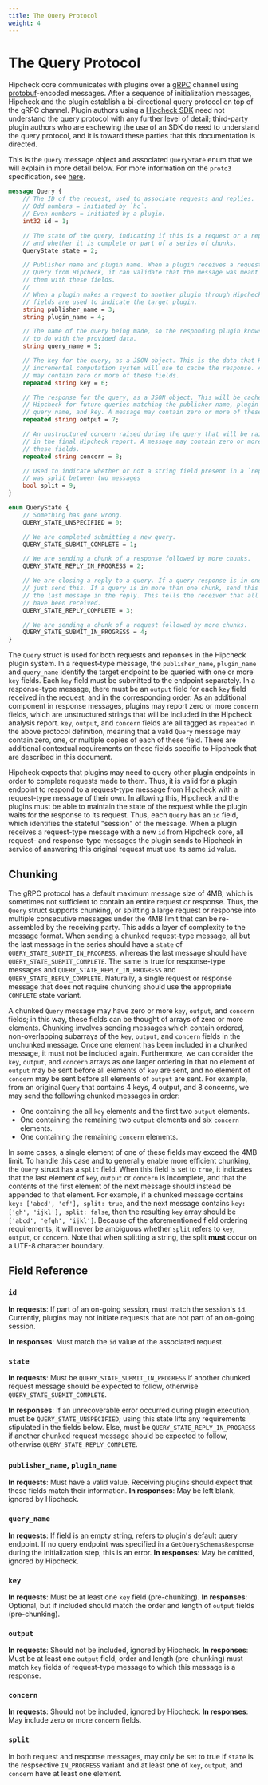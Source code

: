 ```yaml
---
title: The Query Protocol
weight: 4
---
```


# The Query Protocol

Hipcheck core communicates with plugins over a [gRPC][grpc] channel using
[protobuf][protobuf]-encoded messages. After a sequence of initialization
messages, Hipcheck and the plugin establish a bi-directional query protocol on
top of the gRPC channel.  Plugin authors using a [Hipcheck SDK][rust-sdk] need not
understand the query protocol with any further level of detail; third-party
plugin authors who are eschewing the use of an SDK do need to understand the
query protocol, and it is toward these parties that this documentation is
directed.

This is the `Query` message object and associated `QueryState` enum that we will
explain in more detail below. For more information on the `proto3`
specification, see [here][proto3].

```protobuf
message Query {
    // The ID of the request, used to associate requests and replies.
    // Odd numbers = initiated by `hc`.
    // Even numbers = initiated by a plugin.
	int32 id = 1;

    // The state of the query, indicating if this is a request or a reply,
    // and whether it is complete or part of a series of chunks.
    QueryState state = 2;

    // Publisher name and plugin name. When a plugin receives a request-type
    // Query from Hipcheck, it can validate that the message was meant for
    // them with these fields.
    //
    // When a plugin makes a request to another plugin through Hipcheck, these
    // fields are used to indicate the target plugin.
    string publisher_name = 3;
    string plugin_name = 4;

    // The name of the query being made, so the responding plugin knows what
    // to do with the provided data.
    string query_name = 5;

    // The key for the query, as a JSON object. This is the data that Hipcheck's
    // incremental computation system will use to cache the response. A message
	// may contain zero or more of these fields.
    repeated string key = 6;

    // The response for the query, as a JSON object. This will be cached by
    // Hipcheck for future queries matching the publisher name, plugin name,
    // query name, and key. A message may contain zero or more of these fields.
    repeated string output = 7;

    // An unstructured concern raised during the query that will be raised
    // in the final Hipcheck report. A message may contain zero or more of
	// these fields.
    repeated string concern = 8;

    // Used to indicate whether or not a string field present in a `repeated string` field
    // was split between two messages
    bool split = 9;
}

enum QueryState {
    // Something has gone wrong.
    QUERY_STATE_UNSPECIFIED = 0;

    // We are completed submitting a new query.
    QUERY_STATE_SUBMIT_COMPLETE = 1;

    // We are sending a chunk of a response followed by more chunks.
    QUERY_STATE_REPLY_IN_PROGRESS = 2;

    // We are closing a reply to a query. If a query response is in one chunk,
    // just send this. If a query is in more than one chunk, send this with
    // the last message in the reply. This tells the receiver that all chunks
    // have been received.
    QUERY_STATE_REPLY_COMPLETE = 3;

    // We are sending a chunk of a request followed by more chunks.
    QUERY_STATE_SUBMIT_IN_PROGRESS = 4;
}
```

The `Query` struct is used for both requests and reponses in the Hipcheck plugin
system. In a request-type message, the `publisher_name`, `plugin_name` and
`query_name` identify the target endpoint to be queried with one or more `key`
fields. Each `key` field must be submitted to the endpoint separately. In a
response-type message, there must be an `output` field for each `key` field
received in the request, and in the corresponding order. As an additional
component in response messages, plugins may report zero or more `concern`
fields, which are unstructured strings that will be included in the Hipcheck
analysis report. `key`, `output`, and `concern` fields are all tagged as
`repeated` in the above protocol definition, meaning that a valid `Query`
message may contain zero, one, or multiple copies of each of these field. There
are additional contextual requirements on these fields specific to Hipcheck that
are described in this document.

Hipcheck expects that plugins may need to query other plugin endpoints in order
to complete requests made to them. Thus, it is valid for a plugin endpoint to
respond to a request-type message from Hipcheck with a request-type message of
their own. In allowing this, Hipcheck and the plugins must be able to maintain
the state of the request while the plugin waits for the response to its request.
Thus, each `Query` has an `id` field, which identifies the stateful "session" of
the message. When a plugin receives a request-type message with a new `id` from
Hipcheck core, all request- and response-type messages the plugin sends to
Hipcheck in service of answering this original request must use its same `id`
value.

## Chunking

The gRPC protocol has a default maximum message size of 4MB, which is sometimes
not sufficient to contain an entire request or response. Thus, the `Query`
struct supports chunking, or splitting a large request or response into multiple
consecutive messages under the 4MB limit that can be re-assembled by the
receiving party. This adds a layer of complexity to the message format. When
sending a chunked request-type message, all but the last message in the series
should have a `state` of `QUERY_STATE_SUBMIT_IN_PROGRESS`, whereas the last
message should have `QUERY_STATE_SUBMIT_COMPLETE`. The same is true for
response-type messages and `QUERY_STATE_REPLY_IN_PROGRESS` and
`QUERY_STATE_REPLY_COMPLETE`. Naturally, a single request or response message
that does not require chunking should use the appropriate `COMPLETE` state
variant.

A chunked `Query` message may have zero or more `key`, `output`, and `concern`
fields; in this way, these fields can be thought of arrays of zero or more
elements.  Chunking involves sending messages which contain ordered,
non-overlapping subarrays of the `key`, `output`, and `concern` fields in the
unchunked message. Once one element has been included in a chunked message, it
must not be included again.  Furthermore, we can consider the `key`, `output`,
and `concern` arrays as one larger ordering in that no element of `output` may be
sent before all elements of `key` are sent, and no element of `concern` may be
sent before all elements of `output` are sent. For example, from an original
`Query` that contains 4 keys, 4 output, and 8 concerns, we may send the
following chunked messages in order:
- One containing the all `key` elements and the first two `output` elements.
- One containing the remaining two `output` elements and six `concern` elements.
- One containing the remaining `concern` elements.

In some cases, a single element of one of these fields may exceed the 4MB limit.
To handle this case and to generally enable more efficient chunking, the `Query`
struct has a `split` field. When this field is set to `true`, it indicates that
the last element of `key`, `output` or `concern` is incomplete, and that the
contents of the first element of the next message should instead be appended to
that element. For example, if a chunked message contains `key: ['abcd', 'ef'],
split: true`, and the next message contains `key: ['gh', 'ijkl'], split: false`,
then the resulting `key` array should be `['abcd', 'efgh', 'ijkl']`. Because of
the aforementioned field ordering requirements, it will never be ambiguous
whether `split` refers to `key`, `output`, or `concern`. Note that when
splitting a string, the split **must** occur on a UTF-8 character boundary.

## Field Reference

### `id`

**In requests**: If part of an on-going session, must match the session's `id`.
Currently, plugins may not initiate requests that are not part of an on-going
session.

**In responses**: Must match the `id` value of the associated request.

### `state`

**In requests**: Must be `QUERY_STATE_SUBMIT_IN_PROGRESS` if another chunked
request message should be expected to follow, otherwise
`QUERY_STATE_SUBMIT_COMPLETE`.

**In responses**: If an unrecoverable error occurred during plugin execution,
must be `QUERY_STATE_UNSPECIFIED`; using this state lifts any requirements
stipulated in the fields below. Else, must be `QUERY_STATE_REPLY_IN_PROGRESS` if
another chunked request message should be expected to follow, otherwise
`QUERY_STATE_REPLY_COMPLETE`.

### `publisher_name`, `plugin_name`

**In requests**: Must have a valid value. Receiving plugins should expect that
these fields match their information.
**In responses**: May be left blank, ignored by Hipcheck.

### `query_name`

**In requests**: If field is an empty string, refers to plugin's default query
endpoint. If no query endpoint was specified in a `GetQuerySchemasResponse`
during the initialization step, this is an error.
**In responses**: May be omitted, ignored by Hipcheck.

### `key`

**In requests**: Must be at least one `key` field (pre-chunking).
**In responses**: Optional, but if included should match the order and length of
`output` fields (pre-chunking).

### `output`

**In requests**: Should not be included, ignored by Hipcheck.
**In responses**: Must be at least one `output` field, order and length
(pre-chunking) must match `key` fields of request-type message to which this
message is a response.

### `concern`

**In requests**: Should not be included, ignored by Hipcheck.
**In responses**: May include zero or more `concern` fields.

### `split`

In both request and response messages, may only be set to true if `state` is the
respsective `IN_PROGRESS` variant and at least one of `key`, `output`, and
`concern` have at least one element.

[grpc]: https://grpc.io/
[protobuf]: https://protobuf.dev/
[proto3]: https://protobuf.dev/programming-guides/proto3/
[rust-sdk]: @/docs/guide/making-plugins/rust-sdk.md
